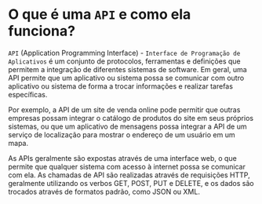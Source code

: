 # O que é uma `API` e como ela funciona?

`API` (Application Programming Interface) - `Interface de Programação de Aplicativos` é um conjunto de protocolos, ferramentas e definições que permitem a integração de diferentes sistemas de software. Em geral, uma API permite que um aplicativo ou sistema possa se comunicar com outro aplicativo ou sistema de forma a trocar informações e realizar tarefas específicas.

Por exemplo, a API de um site de venda online pode permitir que outras empresas possam integrar o catálogo de produtos do site em seus próprios sistemas, ou que um aplicativo de mensagens possa integrar a API de um serviço de localização para mostrar o endereço de um usuário em um mapa.

As APIs geralmente são expostas através de uma interface web, o que permite que qualquer sistema com acesso à internet possa se comunicar com ela. As chamadas de API são realizadas através de requisições HTTP, geralmente utilizando os verbos GET, POST, PUT e DELETE, e os dados são trocados através de formatos padrão, como JSON ou XML.
